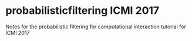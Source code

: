 # probabilisticfiltering ICMI 2017
Notes for the probabilistic filtering for computational interaction tutorial for ICMI 2017
